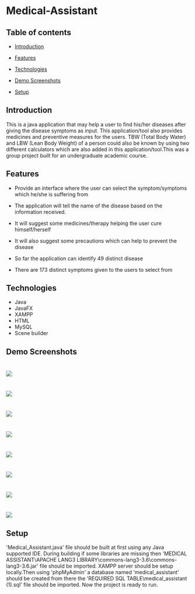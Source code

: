 # Medical-Assistant


## Table of contents

* [Introduction](#introduction)

* [Features](#features)

* [Technologies](#technologies)

* [Demo Screenshots](#demo-screenshots)

* [Setup](#setup)

## Introduction

This is a java application that may help a user to find his/her diseases after giving the disease symptoms as input. This application/tool also provides medicines and preventive measures for the users. TBW (Total Body Water) and LBW (Lean Body Weight) of a person could also be known by using two different calculators which are also added in this application/tool.This was a group project built for an undergraduate academic course.

## Features


  * Provide an interface where the user can select the symptom/symptoms which he/she is suffering from
  
  * The application will tell the name of the disease based on the information received.
  
  * It will suggest some medicines/therapy helping the user cure himself/herself
  
  * It will also suggest some precautions which can help to prevent the disease
  
  * So far the application can identify 49 distinct disease
  
  * There are 173 distinct symptoms given to the users to select from
  
  ## Technologies
  * Java
  * JavaFX
  * XAMPP
  * HTML
  * MySQL
  * Scene builder
  
  ## Demo Screenshots
  
<div> 
 <h1>      </h1>

 <img src="MEDICAL_ASSISTANT/DEMO_IMAGES/1.png">

 </div>


<div> 
 
 <h1>      </h1>
 


 <img src="MEDICAL_ASSISTANT/DEMO_IMAGES/2.png">

 </div>
 
 <div> 
 <h1>      </h1>

 <img src="MEDICAL_ASSISTANT/DEMO_IMAGES/3.png">

 </div>


<div> 
 
<h1>      </h1>
 <img src="MEDICAL_ASSISTANT/DEMO_IMAGES/4.png">

 </div>
 
 <div> 
 
<h1>      </h1>
 <img src="MEDICAL_ASSISTANT/DEMO_IMAGES/5.png">

 </div>


<div> 
 
<h1>      </h1>
 <img src="MEDICAL_ASSISTANT/DEMO_IMAGES/6.png">

 </div>
 

<div> 
 <h1>      </h1>

 <img src="MEDICAL_ASSISTANT/DEMO_IMAGES/7.png">

 </div>


<div> 
 <h1>      </h1>

 <img src="MEDICAL_ASSISTANT/DEMO_IMAGES/8.png">

 </div>

 ## Setup
 
'Medical_Assistant.java' file should be built at first using any Java supported IDE. During building if some libraries are missing then 
'MEDICAL ASSISTANT\APACHE LANG3 LIBRARY\commons-lang3-3.6\commons-lang3-3.6.jar' file should be imported. XAMPP server should be setup locally.Then using 'phpMyAdmin' a 
database named 'medical_assistant' should be created from there the 'REQUIRED SQL TABLE\medical_assistant (1).sql' file should be imported. Now the project is ready to run.
